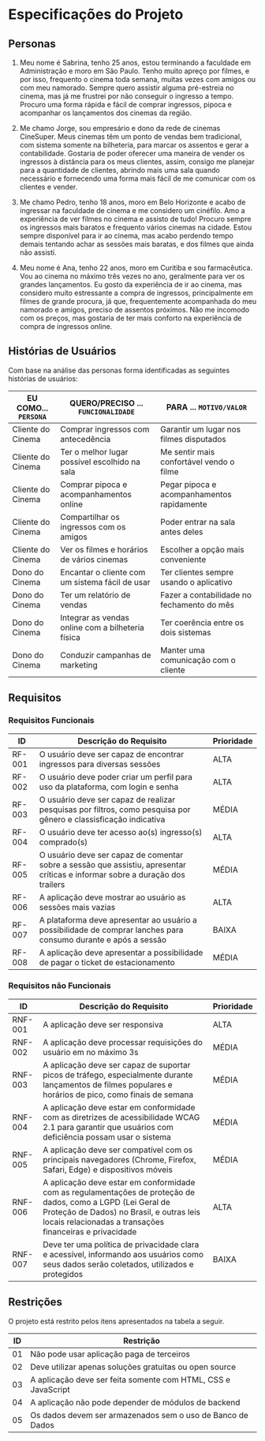 # Especificações do Projeto

## Personas

1. Meu nome é Sabrina, tenho 25 anos, estou terminando a faculdade em Administração e moro em São Paulo. Tenho muito apreço por filmes, e por isso, frequento o cinema toda semana, muitas vezes com amigos ou com meu namorado. Sempre quero assistir alguma pré-estreia no cinema, mas já me frustrei por não conseguir o ingresso a tempo. Procuro uma forma rápida e fácil de comprar ingressos, pipoca e acompanhar os lançamentos dos cinemas da região.

1. Me chamo Jorge, sou empresário e dono da rede de cinemas CineSuper.  Meus cinemas têm um ponto de vendas bem tradicional, com sistema somente na bilheteria, para marcar os assentos e gerar a contabilidade. Gostaria de poder oferecer uma maneira de vender os ingressos à distância para os meus clientes, assim, consigo me planejar para a quantidade de clientes, abrindo mais uma sala quando necessário e fornecendo uma forma mais fácil de me comunicar com os clientes e vender.

1. Me chamo Pedro, tenho 18 anos, moro em Belo Horizonte e acabo de ingressar na faculdade de cinema e me considero um cinéfilo. Amo a experiência de ver filmes no cinema e assisto de tudo! Procuro sempre os ingressos mais baratos e frequento vários cinemas na cidade. Estou sempre disponível para ir ao cinema, mas acabo perdendo tempo demais tentando achar as sessões mais baratas, e dos filmes que ainda não assisti.

1. Meu nome é Ana, tenho 22 anos, moro em Curitiba e sou farmacêutica. Vou ao cinema no máximo três vezes no ano, geralmente para ver os grandes lançamentos. Eu gosto da experiência de ir ao cinema, mas considero muito estressante a compra de ingressos, principalmente em filmes de grande procura, já que, frequentemente acompanhada do meu namorado e amigos, preciso de assentos próximos. Não me incomodo com os preços, mas gostaria de ter mais conforto na experiência de compra de ingressos online.

## Histórias de Usuários

Com base na análise das personas forma identificadas as seguintes histórias de usuários:

|EU COMO... `PERSONA`| QUERO/PRECISO ... `FUNCIONALIDADE`               |PARA ... `MOTIVO/VALOR`                     |
|--------------------|--------------------------------------------------|--------------------------------------------|
|Cliente do Cinema   | Comprar ingressos com antecedência               | Garantir um lugar nos filmes disputados    |
|Cliente do Cinema   | Ter o melhor lugar possível escolhido na sala    | Me sentir mais confortável vendo o filme   |
|Cliente do Cinema   | Comprar pipoca e acompanhamentos online          | Pegar pipoca e acompanhamentos rapidamente |
|Cliente do Cinema   | Compartilhar os ingressos com os amigos          | Poder entrar na sala antes deles           |
|Cliente do Cinema   | Ver os filmes e horários de vários cinemas       | Escolher a opção mais conveniente          |
|Dono do Cinema      | Encantar o cliente com um sistema fácil de usar  | Ter clientes sempre usando o aplicativo    |
|Dono do Cinema      | Ter um relatório de vendas                       | Fazer a contabilidade no fechamento do mês |
|Dono do Cinema      | Integrar as vendas online com a bilheteria física| Ter coerência entre os dois sistemas       |
|Dono do Cinema      | Conduzir campanhas de marketing                  | Manter uma comunicação com o cliente       |

## Requisitos

### Requisitos Funcionais

|ID    | Descrição do Requisito  | Prioridade | 
|------|-----------------------------------------|----| 
|RF-001| O usuário deve ser capaz de encontrar ingressos para diversas sessões | ALTA |  
|RF-002| O usuário deve poder criar um perfil para uso da plataforma, com login e senha  | ALTA | 
|RF-003| O usuário deve ser capaz de realizar pesquisas por filtros, como pesquisa por gênero e classisficação indicativa  | MÉDIA | 
|RF-004| O usuário deve ter acesso ao(s) ingresso(s) comprado(s)  | ALTA | 
|RF-005| O usuário deve ser capaz de comentar sobre a sessão que assistiu, apresentar críticas e informar sobre a duração dos trailers  | MÉDIA | 
|RF-006| A aplicação deve mostrar ao usuário as sessões mais vazias | ALTA | 
|RF-007| A plataforma deve apresentar ao usuário a possibilidade de comprar lanches para consumo durante e após a sessão | BAIXA | 
|RF-008| A aplicação deve apresentar a possibilidade de pagar o ticket de estacionamento | MÉDIA | 


### Requisitos não Funcionais

|ID     | Descrição do Requisito                                            |Prioridade |
|-------|-------------------------------------------------------------------|-----------|
|RNF-001| A aplicação deve ser responsiva | ALTA | 
|RNF-002| A aplicação deve processar requisições do usuário em no máximo 3s |  MÉDIA | 
|RNF-003| A aplicação deve ser capaz de suportar picos de tráfego, especialmente durante lançamentos de filmes populares e horários de pico, como finais de semana |  MÉDIA | 
|RNF-004| A aplicação deve estar em conformidade com as diretrizes de acessibilidade WCAG 2.1 para garantir que usuários com deficiência possam usar o sistema | MÉDIA | 
|RNF-005| A aplicação deve ser compatível com os principais navegadores (Chrome, Firefox, Safari, Edge) e dispositivos móveis | MÉDIA | 
|RNF-006| A aplicação deve estar em conformidade com as regulamentações de proteção de dados, como a LGPD (Lei Geral de Proteção de Dados) no Brasil, e outras leis locais relacionadas a transações financeiras e privacidade | ALTA | 
|RNF-007| Deve ter uma política de privacidade clara e acessível, informando aos usuários como seus dados serão coletados, utilizados e protegidos | BAIXA |

## Restrições

O projeto está restrito pelos itens apresentados na tabela a seguir.

|ID| Restrição                                                     |
|--|---------------------------------------------------------------|
|01| Não pode usar aplicação paga de terceiros                     |
|02| Deve utilizar apenas soluções gratuitas ou open source        |
|03| A aplicação deve ser feita somente com HTML, CSS e JavaScript |
|04| A aplicação não pode depender de módulos de backend           |
|05| Os dados devem ser armazenados sem o uso de Banco de Dados    |

